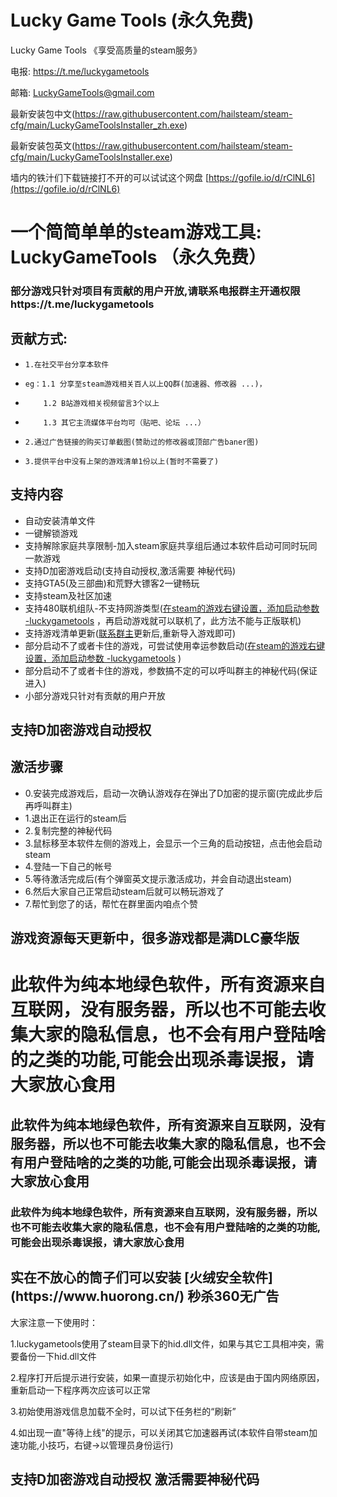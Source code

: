 <style>
body {
  background-image: url('background.jpg'); 
  background-size: cover; 
  background-position: center;
  background-repeat: no-repeat; 
  background-attachment: fixed; 
}
</style>

# Lucky Game Tools   (永久免费)
Lucky Game Tools 《享受高质量的steam服务》

电报: https://t.me/luckygametools

邮箱: LuckyGameTools@gmail.com


最新安装包中文(https://raw.githubusercontent.com/hailsteam/steam-cfg/main/LuckyGameToolsInstaller_zh.exe)

最新安装包英文(https://raw.githubusercontent.com/hailsteam/steam-cfg/main/LuckyGameToolsInstaller.exe)

墙内的铁汁们下载链接打不开的可以试试这个网盘 [https://gofile.io/d/rClNL6](https://gofile.io/d/rClNL6)

<h1>一个简简单单的steam游戏工具: LuckyGameTools （永久免费）</h1>


<h3>部分游戏只针对项目有贡献的用户开放,请联系电报群主开通权限 https://t.me/luckygametools </h3>

## 贡献方式:
-     1.在社交平台分享本软件 
-     eg：1.1 分享至steam游戏相关百人以上QQ群(加速器、修改器 ...)，
-         1.2 B站游戏相关视频留言3个以上
-         1.3 其它主流媒体平台均可（贴吧、论坛 ...）
-     2.通过广告链接的购买订单截图(赞助过的修改器或顶部广告baner图)
-     3.提供平台中没有上架的游戏清单1份以上(暂时不需要了)


## 支持内容
- 自动安装清单文件 
- 一键解锁游戏
- 支持解除家庭共享限制-加入steam家庭共享组后通过本软件启动可同时玩同一款游戏
- 支持D加密游戏启动(支持自动授权,激活需要 神秘代码)
- 支持GTA5(及三部曲)和荒野大镖客2一键畅玩
- 支持steam及社区加速
- 支持480联机组队-不支持网游类型(<a href="steam-arg.jpg" target="_blank">在steam的游戏右键设置，添加启动参数 -luckygametools</a> ，再启动游戏就可以联机了，此方法不能与正版联机)
- 支持游戏清单更新([联系群主](https://t.me/luckygametools)更新后,重新导入游戏即可)
- 部分启动不了或者卡住的游戏，可尝试使用幸运参数启动(<a href="steam-arg.jpg" target="_blank">在steam的游戏右键设置，添加启动参数 -luckygametools</a> )
- 部分启动不了或者卡住的游戏，参数搞不定的可以呼叫群主的神秘代码(保证进入)
- 小部分游戏只针对有贡献的用户开放
  
<h2>支持D加密游戏自动授权</h2>

## 激活步骤
- 0.安装完成游戏后，启动一次确认游戏存在弹出了D加密的提示窗(完成此步后再呼叫群主)
- 1.退出正在运行的steam后
- 2.复制完整的神秘代码
- 3.鼠标移至本软件左侧的游戏上，会显示一个三角的启动按钮，点击他会启动steam
- 4.登陆一下自己的帐号
- 5.等待激活完成后(有个弹窗英文提示激活成功，并会自动退出steam)
- 6.然后大家自己正常启动steam后就可以畅玩游戏了
- 7.帮忙到您了的话，帮忙在群里面内咱点个赞


<h2>游戏资源每天更新中，很多游戏都是满DLC豪华版</h2>

<h1>此软件为纯本地绿色软件，所有资源来自互联网，没有服务器，所以也不可能去收集大家的隐私信息，也不会有用户登陆啥的之类的功能,可能会出现杀毒误报，请大家放心食用</h1>

<h2>此软件为纯本地绿色软件，所有资源来自互联网，没有服务器，所以也不可能去收集大家的隐私信息，也不会有用户登陆啥的之类的功能,可能会出现杀毒误报，请大家放心食用</h2>

<h3>此软件为纯本地绿色软件，所有资源来自互联网，没有服务器，所以也不可能去收集大家的隐私信息，也不会有用户登陆啥的之类的功能,可能会出现杀毒误报，请大家放心食用</h3>

<h2>实在不放心的筒子们可以安装 [火绒安全软件](https://www.huorong.cn/) 秒杀360无广告</h2>

大家注意一下使用时：

1.luckygametools使用了steam目录下的hid.dll文件，如果与其它工具相冲突，需要备份一下hid.dll文件

2.程序打开后提示进行安装，如果一直提示初始化中，应该是由于国内网络原因，重新启动一下程序两次应该可以正常

3.初始使用游戏信息加载不全时，可以试下任务栏的“刷新”

4.如出现一直"等待上线"的提示，可以关闭其它加速器再试(本软件自带steam加速功能,小技巧，右键->以管理员身份运行)

<h2>支持D加密游戏自动授权  激活需要神秘代码</h2>
